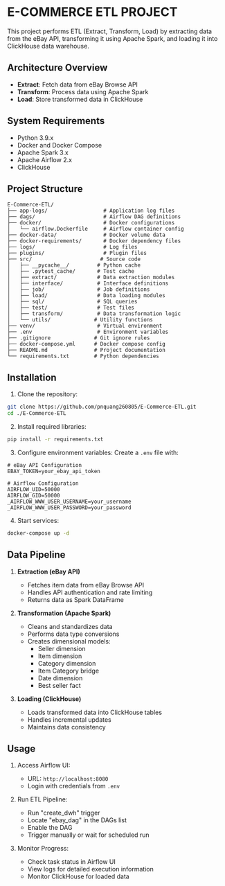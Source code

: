 # E-COMMERCE ETL PROJECT

This project performs ETL (Extract, Transform, Load) by extracting data from the eBay API, transforming it using Apache Spark, and loading it into ClickHouse data warehouse.

## Architecture Overview

- **Extract**: Fetch data from eBay Browse API
- **Transform**: Process data using Apache Spark
- **Load**: Store transformed data in ClickHouse

## System Requirements

- Python 3.9.x
- Docker and Docker Compose
- Apache Spark 3.x
- Apache Airflow 2.x
- ClickHouse

## Project Structure

```
E-Commerce-ETL/
├── app-logs/                  # Application log files
├── dags/                      # Airflow DAG definitions
├── docker/                    # Docker configurations
│   └── airflow.Dockerfile     # Airflow container config
├── docker-data/               # Docker volume data
├── docker-requirements/       # Docker dependency files
├── logs/                      # Log files
├── plugins/                   # Plugin files
├── src/                      # Source code
│   ├── __pycache__/         # Python cache
│   ├── .pytest_cache/       # Test cache
│   ├── extract/             # Data extraction modules
│   ├── interface/           # Interface definitions
│   ├── job/                 # Job definitions
│   ├── load/                # Data loading modules
│   ├── sql/                 # SQL queries
│   ├── test/                # Test files
│   ├── transform/           # Data transformation logic
│   └── utils/              # Utility functions
├── venv/                    # Virtual environment
├── .env                     # Environment variables
├── .gitignore              # Git ignore rules
├── docker-compose.yml      # Docker compose config
├── README.md               # Project documentation
└── requirements.txt        # Python dependencies
```
## Installation

1. Clone the repository:
```bash
git clone https://github.com/pnquang260805/E-Commerce-ETL.git
cd ./E-Commerce-ETL
```

2. Install required libraries:
```bash
pip install -r requirements.txt
```

3. Configure environment variables:
Create a `.env` file with:
```
# eBay API Configuration
EBAY_TOKEN=your_ebay_api_token

# Airflow Configuration
AIRFLOW_UID=50000
AIRFLOW_GID=50000
_AIRFLOW_WWW_USER_USERNAME=your_username
_AIRFLOW_WWW_USER_PASSWORD=your_password
```

4. Start services:
```bash
docker-compose up -d
```

## Data Pipeline

1. **Extraction (eBay API)**
   - Fetches item data from eBay Browse API
   - Handles API authentication and rate limiting
   - Returns data as Spark DataFrame

2. **Transformation (Apache Spark)**
   - Cleans and standardizes data
   - Performs data type conversions
   - Creates dimensional models:
     - Seller dimension
     - Item dimension
     - Category dimension
     - Item Category bridge
     - Date dimension
     - Best seller fact

3. **Loading (ClickHouse)**
   - Loads transformed data into ClickHouse tables
   - Handles incremental updates
   - Maintains data consistency

## Usage

1. Access Airflow UI:
   - URL: `http://localhost:8080`
   - Login with credentials from `.env`

2. Run ETL Pipeline:
   - Run "create_dwh" trigger
   - Locate "ebay_dag" in the DAGs list
   - Enable the DAG
   - Trigger manually or wait for scheduled run

3. Monitor Progress:
   - Check task status in Airflow UI
   - View logs for detailed execution information
   - Monitor ClickHouse for loaded data

